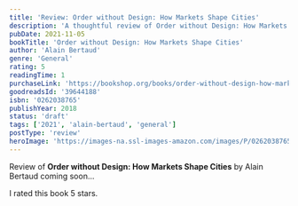 ```yaml
---
title: 'Review: Order without Design: How Markets Shape Cities'
description: 'A thoughtful review of Order without Design: How Markets Shape Cities by Alain Bertaud'
pubDate: 2021-11-05
bookTitle: 'Order without Design: How Markets Shape Cities'
author: 'Alain Bertaud'
genre: 'General'
rating: 5
readingTime: 1
purchaseLink: 'https://bookshop.org/books/order-without-design-how-markets-shape-cities/9780262038768'
goodreadsId: '39644188'
isbn: '0262038765'
publishYear: 2018
status: 'draft'
tags: ['2021', 'alain-bertaud', 'general']
postType: 'review'
heroImage: 'https://images-na.ssl-images-amazon.com/images/P/0262038765.01.L.jpg'
---
```


Review of **Order without Design: How Markets Shape Cities** by Alain Bertaud coming soon...

I rated this book 5 stars.